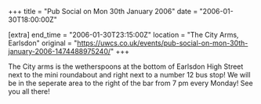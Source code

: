 +++
title = "Pub Social on Mon 30th January 2006"
date = "2006-01-30T18:00:00Z"

[extra]
end_time = "2006-01-30T23:15:00Z"
location = "The City Arms, Earlsdon"
original = "https://uwcs.co.uk/events/pub-social-on-mon-30th-january-2006-1474488975240/"
+++

The City arms is the wetherspoons at the bottom of Earlsdon High Street next to the mini roundabout and right next to a number 12 bus stop\! We will be in the seperate area to the right of the bar from 7 pm every Monday\! See you all there\!

